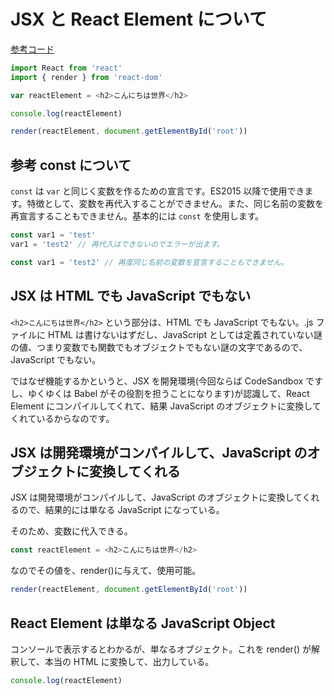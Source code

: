 # JSX と React Element について

[参考コード](https://codesandbox.io/s/jrqv7z2r9)

```js
import React from 'react'
import { render } from 'react-dom'

var reactElement = <h2>こんにちは世界</h2>

console.log(reactElement)

render(reactElement, document.getElementById('root'))
```

## 参考 const について

`const` は `var` と同じく変数を作るための宣言です。ES2015 以降で使用できます。特徴として、変数を再代入することができません。また、同じ名前の変数を再宣言することもできません。基本的には `const` を使用します。

```js
const var1 = 'test'
var1 = 'test2' // 再代入はできないのでエラーが出ます。

const var1 = 'test2' // 再度同じ名前の変数を宣言することもできません。

```

## JSX は HTML でも JavaScript でもない

`<h2>こんにちは世界</h2>` という部分は、HTML でも JavaScript でもない。.js ファイルに HTML は書けないはずだし、JavaScript としては定義されていない謎の値、つまり変数でも関数でもオブジェクトでもない謎の文字であるので、JavaScript でもない。

ではなぜ機能するかというと、JSX を開発環境\(今回ならば CodeSandbox ですし、ゆくゆくは Babel がその役割を担うことになります\)が認識して、React Element にコンパイルしてくれて、結果 JavaScript のオブジェクトに変換してくれているからなのです。

## JSX は開発環境がコンパイルして、JavaScript のオブジェクトに変換してくれる

JSX は開発環境がコンパイルして、JavaScript のオブジェクトに変換してくれるので、結果的には単なる JavaScript になっている。

そのため、変数に代入できる。

```js
const reactElement = <h2>こんにちは世界</h2>
```

なのでその値を、render\(\)に与えて、使用可能。

```js
render(reactElement, document.getElementById('root'))
```

## React Element は単なる JavaScript Object

コンソールで表示するとわかるが、単なるオブジェクト。これを render\(\) が解釈して、本当の HTML に変換して、出力している。

```js
console.log(reactElement)
```



